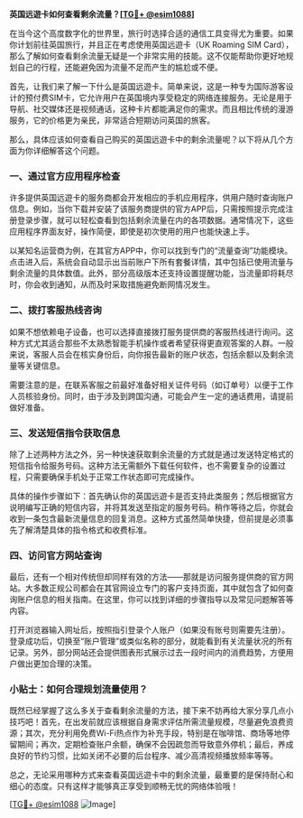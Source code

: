 **英国远遊卡如何查看剩余流量？[[TG💪+ @esim1088](https://t.me/s/esim1088)]**

在当今这个高度数字化的世界里，旅行时选择合适的通信工具变得尤为重要。如果你计划前往英国旅行，并且正在考虑使用英国远遊卡（UK Roaming SIM Card），那么了解如何查看剩余流量无疑是一个非常实用的技能。这不仅能帮助你更好地规划自己的行程，还能避免因为流量不足而产生的尴尬或不便。

首先，让我们来了解一下什么是英国远遊卡。简单来说，这是一种专为国际游客设计的预付费SIM卡，它允许用户在英国境内享受稳定的网络连接服务。无论是用于导航、社交媒体还是视频通话，这种卡片都能满足你的需求。而且相比传统的漫游服务，它的价格更为亲民，非常适合短期访问英国的旅客。

那么，具体应该如何查看自己购买的英国远遊卡中的剩余流量呢？以下将从几个方面为你详细解答这个问题。

### 一、通过官方应用程序检查

许多提供英国远遊卡的服务商都会开发相应的手机应用程序，供用户随时查询账户信息。例如，当你下载并安装了该服务商提供的官方APP后，只需按照提示完成注册登录步骤，就可以轻松查看到包括剩余流量在内的各项数据。通常情况下，这些应用程序界面友好，操作简便，即使是初次使用的用户也能快速上手。

以某知名运营商为例，在其官方APP中，你可以找到专门的“流量查询”功能模块。点击进入后，系统会自动显示出当前账户下所有套餐详情，其中包括已使用流量与剩余流量的具体数值。此外，部分高级版本还支持设置提醒功能，当流量即将耗尽时，你会收到通知，从而及时采取措施避免断网情况发生。

### 二、拨打客服热线咨询

如果不想依赖电子设备，也可以选择直接拨打服务提供商的客服热线进行询问。这种方式尤其适合那些不太熟悉智能手机操作或者希望获得更直观答案的人群。一般来说，客服人员会在核实身份后，向你报告最新的账户状态，包括余额以及剩余流量等关键信息。

需要注意的是，在联系客服之前最好准备好相关证件号码（如订单号）以便于工作人员核验身份。同时，由于涉及到跨国沟通，可能会产生一定的通话费用，请提前做好准备。

### 三、发送短信指令获取信息

除了上述两种方法之外，另一种快速获取剩余流量的方式就是通过发送特定格式的短信指令给服务号码。这种方法无需额外下载任何软件，也不需要复杂的设置过程，只需要确保手机处于正常工作状态即可完成操作。

具体的操作步骤如下：首先确认你的英国远遊卡是否支持此类服务；然后根据官方说明编写正确的短信内容，并将其发送至指定的服务号码。稍作等待之后，你就会收到一条包含最新流量信息的回复消息。这种方式虽然简单快捷，但前提是必须事先了解清楚具体的指令格式和收费标准。

### 四、访问官方网站查询

最后，还有一个相对传统但却同样有效的方法——那就是访问服务提供商的官方网站。大多数正规公司都会在其官网设立专门的客户支持页面，其中就包含了如何查询账户信息的相关指南。在这里，你可以找到详细的步骤指导以及常见问题解答等内容。

打开浏览器输入网址后，按照指引登录个人账户（如果没有账号则需要先注册）。登录成功后，切换至“账户管理”或类似名称的部分，就能看到有关流量状况的所有记录。另外，部分网站还会提供图表形式展示过去一段时间内的消费趋势，方便用户做出更加合理的决策。

### 小贴士：如何合理规划流量使用？

既然已经掌握了这么多关于查看剩余流量的方法，接下来不妨再给大家分享几点小技巧吧！首先，在出发前就应该根据自身需求评估所需流量规模，尽量避免浪费资源；其次，充分利用免费Wi-Fi热点作为补充手段，特别是在咖啡馆、商场等地停留期间；再次，定期检查账户余额，确保不会因疏忽而导致意外停机；最后，养成良好的节约习惯，比如关闭不必要的后台程序、减少高清视频播放频率等等。

总之，无论采用哪种方式来查看英国远遊卡中的剩余流量，最重要的是保持耐心和细心的态度。只有这样才能够真正享受到顺畅无忧的网络体验哦！

[[TG💪+ @esim1088](https://t.me/s/esim1088) ![Image](https://i.postimg.cc/4NQfJmqS/Snipaste-2025-05-13-00-14-12.png)]